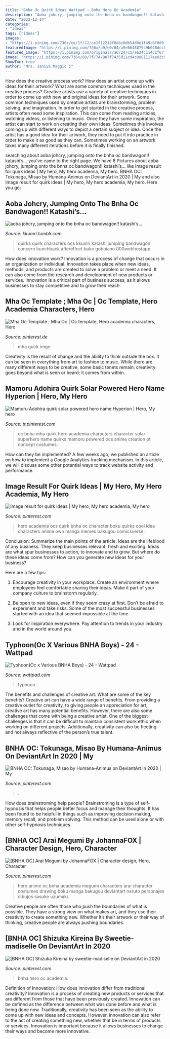 ```yaml
---
title: "Bnha Oc Quirk Ideas Wattpad ~ Bnha Hero Oc Academia"
description: "Aoba johcry, jumping onto the bnha oc bandwagon!! katashi’s..."
date: "2022-12-14"
categories:
- "ideas"
tags: ["ideas"]
images:
- "https://i.pinimg.com/736x/ce/1f/12/ce1f12218f8abc0db54d0e1f49c6f0d9.jpg"
featuredImage: "https://i.pinimg.com/736x/a9/e0/64/a9e0648879c9b048dcc0b3b5851298c2.jpg"
featured_image: "https://i.pinimg.com/originals/a6/24/c1/a624c114ccf67fe9d20286fde8c6e279.jpg"
image: "https://i.pinimg.com/736x/88/7f/74/887f7435d11cd4c8981117ee93c982b9.jpg"
ShowToc: true
author: "Mrs. Janiya Maggio I"
---
```



How does the creative process work? How does an artist come up with ideas for their artwork? What are some common techniques used in the creative process?
Creative artists use a variety of creative techniques in order to come up with new and original ideas for their artwork. Some common techniques used by creative artists are brainstorming, problem solving, and imagination. In order to get started in the creative process, artists often need some inspiration. This can come from reading articles, watching videos, or listening to music. Once they have some inspiration, the artist can start to work on creating their own ideas. Sometimes this involves coming up with different ways to depict a certain subject or idea. Once the artist has a good idea for their artwork, they need to put it into practice in order to make it as good as they can. Sometimes working on an artwork takes many different iterations before it is finally finished.

	

		
searching about aoba johcry, jumping onto the bnha oc bandwagon!! katashi’s... you've came to the right page. We have 8 Pictures about aoba johcry, jumping onto the bnha oc bandwagon!! katashi’s... like Image result for quirk ideas | My hero, My hero academia, My hero, BNHA OC: Tokunaga, Misao by Humana-Animus on DeviantArt in 2020 | My and also Image result for quirk ideas | My hero, My hero academia, My hero. Here you go:
		
    
## Aoba Johcry, Jumping Onto The Bnha Oc Bandwagon!! Katashi’s...

<img loading=lazy src="http://78.media.tumblr.com/931cfec12060e3e470280ebf01d0a681/tumblr_osq5tkcxBy1tw6vhxo2_1280.png" onerror="this.onerror=null;this.src='https://tse3.mm.bing.net/th?id=OIP.DFuwJZQ2v2BN6au3LjCiGAHaNK&amp;pid=15.1';" alt="aoba johcry, jumping onto the bnha oc bandwagon!! katashi’s...">

_Source: kkumri.tumblr.com_

>quirks quirk characters ocs kkumri katashi jumping bandwagon concern hunchback aftereffect buko goboiano 000webhostapp. 

	

How does innovation work?
Innovation is a process of change that occurs in an organization or individual. Innovation takes place when new ideas, methods, and products are created to solve a problem or meet a need. It can also come from the research and development of new products or services. Innovation is a critical part of business success, as it allows businesses to stay competitive and to grow their reach.

    
## Mha Oc Template ; Mha Oc | Oc Template, Hero Academia Characters, Hero

<img loading=lazy src="https://i.pinimg.com/736x/06/ff/16/06ff16e639aba1b98ee059df268690f7.jpg" onerror="this.onerror=null;this.src='https://tse1.mm.bing.net/th?id=OIP.J39ZTLZqFXdpyeB5PHsslgHaE7&amp;pid=15.1';" alt="Mha Oc Template ; Mha Oc | Oc template, Hero academia characters, Hero">

_Source: pinterest.de_

>mha quirk imge. 

	

Creativity is the result of change and the ability to think outside the box. It can be seen in everything from art to fashion to music. While there are many different ways to be creative, some basic tenets remain: creativity goes beyond what is seen or heard; it comes from within.

    
## Mamoru Adohira Quirk Solar Powered Hero Name Hyperion | Hero, My Hero

<img loading=lazy src="https://i.pinimg.com/originals/a6/24/c1/a624c114ccf67fe9d20286fde8c6e279.jpg" onerror="this.onerror=null;this.src='https://tse3.mm.bing.net/th?id=OIP.12oT1RYCYETVr0JrrQ9UXgHaFy&amp;pid=15.1';" alt="Mamoru Adohira quirk solar powered hero name Hyperion | Hero, My hero">

_Source: tr.pinterest.com_

>oc bnha mha quirk hero academia characters character solar superhero name quirks mamoru powered ocs anime creation pt concept costumes. 

	

How can they be implemented?
A few weeks ago, we published an article on how to implement a Google Analytics tracking mechanism. In this article, we will discuss some other potential ways to track website activity and performance.

    
## Image Result For Quirk Ideas | My Hero, My Hero Academia, My Hero

<img loading=lazy src="https://i.pinimg.com/736x/88/7f/74/887f7435d11cd4c8981117ee93c982b9.jpg" onerror="this.onerror=null;this.src='https://tse2.mm.bing.net/th?id=OIP.gmQLptp5dbk_2PH6pyTWhwHaFj&amp;pid=15.1';" alt="Image result for quirk ideas | My hero, My hero academia, My hero">

_Source: pinterest.com_

>hero academia ocs quirk bnha oc character boku quirks cool idea characters anime own manga memes bakugou comicsverse. 

	

Conclusion: Summarize the main points of the article.
Ideas are the lifeblood of any business. They keep businesses relevant, fresh and exciting. Ideas are what spur businesses to action, to innovate and to grow.
But where do these ideas come from? How can you generate new ideas for your business?

Here are a few tips:

1. Encourage creativity in your workplace. Create an environment where employees feel comfortable sharing their ideas. Make it part of your company culture to brainstorm regularly.

2. Be open to new ideas, even if they seem crazy at first. Don’t be afraid to experiment and take risks. Some of the most successful businesses started with an idea that seemed impossible at the time.

3. Look for inspiration everywhere. Pay attention to trends in your industry and in the world around you.

    
## Typhoon(Oc X Various BNHA Boys) - 24 - Wattpad

<img loading=lazy src="https://d.wattpad.com/story_parts/707669891/images/158c8ce716f2df3d88289447634.jpg" onerror="this.onerror=null;this.src='https://tse3.mm.bing.net/th?id=OIP.FdnCEwA_p8GlroKo3rvauwHaMt&amp;pid=15.1';" alt="Typhoon(Oc x Various BNHA Boys) - 24 - Wattpad">

_Source: wattpad.com_

>typhoon. 

	

The benefits and challenges of creative art: What are some of the key benefits?
Creative art can have a wide range of benefits. From providing a creative outlet for creativity, to giving people an appreciation for art, creative art has many potential benefits. However, there are also some challenges that come with being a creative artist. One of the biggest challenges is that it can be difficult to maintain consistent work ethic when working on different projects. Additionally, creativity can also be fleeting and not always reflective of the person’s true talent.

    
## BNHA OC: Tokunaga, Misao By Humana-Animus On DeviantArt In 2020 | My

<img loading=lazy src="https://i.pinimg.com/736x/a9/e0/64/a9e0648879c9b048dcc0b3b5851298c2.jpg" onerror="this.onerror=null;this.src='https://tse1.mm.bing.net/th?id=OIP.6gKLx3XA8osOWy_w1WrL3AHaEM&amp;pid=15.1';" alt="BNHA OC: Tokunaga, Misao by Humana-Animus on DeviantArt in 2020 | My">

_Source: pinterest.com_

>. 

	

How does brainstroming help people?
Brainstroming is a type of self-hypnosis that helps people better focus and manage their thoughts. It has been found to be helpful in things such as improving decision making, memory recall, and problem solving. This method can be used alone or with other self-hypnosis techniques.

    
## [BNHA OC] Arai Megumi By JohannaFOX | Character Design, Hero, Character

<img loading=lazy src="https://i.pinimg.com/736x/be/b3/86/beb3861981539c613040002c0141f569.jpg" onerror="this.onerror=null;this.src='https://tse4.mm.bing.net/th?id=OIP.own12QPnvU1vmo7Bo8hW1QHaFF&amp;pid=15.1';" alt="[BNHA OC] Arai Megumi by JohannaFOX | Character design, Hero, Character">

_Source: pinterest.com_

>hero anime oc bnha academia megumi characters arai character costumes drawing boku manga bakugou deviantart naruto personajes dibujos sasuke uzumaki. 

	

Creative people are often those who push the boundaries of what is possible. They have a strong view on what makes art, and they use their creativity to create something new. Whether it’s their artwork or their way of thinking, creative people are always pushing boundaries.

    
## [BNHA OC] Shizuka Kireina By Sweetie-madiselle On DeviantArt In 2020

<img loading=lazy src="https://i.pinimg.com/736x/ce/1f/12/ce1f12218f8abc0db54d0e1f49c6f0d9.jpg" onerror="this.onerror=null;this.src='https://tse3.mm.bing.net/th?id=OIP.FBiyOeP4do2FOqqJnrcifgHaEM&amp;pid=15.1';" alt="[BNHA OC] Shizuka Kireina by sweetie-madiselle on DeviantArt in 2020">

_Source: pinterest.com_

>bnha hero oc academia. 

	

Definition of Innovation: How does innovation differ from traditional creativity?
Innovation is a process of creating new products or services that are different from those that have been previously created. Innovation can be defined as the difference between what was done before and what is being done now. Traditionally, creativity has been seen as the ability to come up with new ideas and concepts. However, innovation can also refer to the act of creating something new, whether that be in terms of products or services. Innovation is important because it allows businesses to change their ways and become more innovative.

